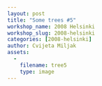 ```yaml
---
layout: post
title: "Some trees #5"
workshop_name: 2008 Helsinki 
workshop_slug: 2008-helsinki
categories: [2008-helsinki]
author: Cvijeta Miljak
assets:
  -
    filename: tree5
    type: image
---
```


